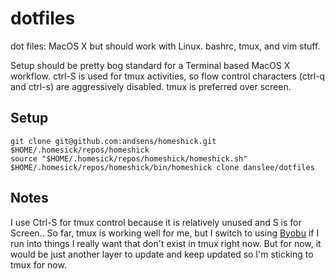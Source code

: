 dotfiles
========

dot files: MacOS X but should work with Linux. bashrc, tmux, and vim stuff.

Setup should be pretty bog standard for a Terminal based MacOS X workflow. ctrl-S is used for tmux activities,
so flow control characters (ctrl-q and ctrl-s) are aggressively disabled. tmux is preferred over screen.

Setup
----

    git clone git@github.com:andsens/homeshick.git $HOME/.homesick/repos/homeshick
    source "$HOME/.homesick/repos/homeshick/homeshick.sh"
    $HOME/.homesick/repos/homeshick/bin/homeshick clone danslee/dotfiles

Notes
----

I use Ctrl-S for tmux control because it is relatively unused and S is for
Screen.. So far, tmux is working well for me, but I switch to using
[Byobu](http://byobu.co) if I run into things I really want that don't exist in
tmux right now. But for now, it would be just another layer to update and keep
updated so I'm sticking to tmux for now.



